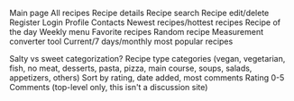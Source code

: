 ﻿Main page
All recipes
Recipe details
Recipe search
Recipe edit/delete
Register
Login
Profile
Contacts
Newest recipes/hottest recipes
Recipe of the day
Weekly menu
Favorite recipes
Random recipe
Measurement converter tool
Current/7 days/monthly most popular recipes

Salty vs sweet categorization?
Recipe type categories (vegan, vegetarian, fish, no meat, desserts, pasta, pizza, main course, soups, salads, appetizers, others)
Sort by rating, date added, most comments
Rating 0-5
Comments (top-level only, this isn't a discussion site)
